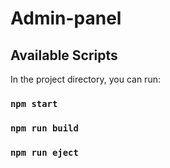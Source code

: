 # Admin-panel

## Available Scripts

In the project directory, you can run:

### `npm start`

### `npm run build`

### `npm run eject`
